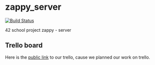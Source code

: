# zappy_server
[![Build Status](https://travis-ci.org/DwarfOfTheRap/zappy_server.svg?branch=feature%2Fend_of_game)](https://travis-ci.org/DwarfOfTheRap/zappy_server)

42 school project zappy - server

## Trello board
Here is the [public link](https://trello.com/b/SAMysnab) to our trello, cause we planned our work on trello.
